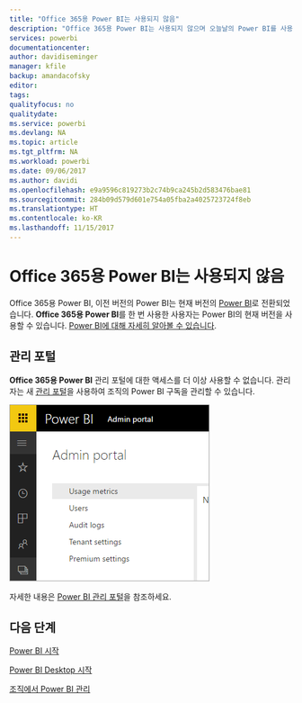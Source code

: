 ```yaml
---
title: "Office 365용 Power BI는 사용되지 않음"
description: "Office 365용 Power BI는 사용되지 않으며 오늘날의 Power BI를 사용 및 관리하는 방법을 알아봅니다."
services: powerbi
documentationcenter: 
author: davidiseminger
manager: kfile
backup: amandacofsky
editor: 
tags: 
qualityfocus: no
qualitydate: 
ms.service: powerbi
ms.devlang: NA
ms.topic: article
ms.tgt_pltfrm: NA
ms.workload: powerbi
ms.date: 09/06/2017
ms.author: davidi
ms.openlocfilehash: e9a9596c819273b2c74b9ca245b2d583476bae81
ms.sourcegitcommit: 284b09d579d601e754a05fba2a4025723724f8eb
ms.translationtype: HT
ms.contentlocale: ko-KR
ms.lasthandoff: 11/15/2017
---
```

# <a name="power-bi-for-office-365-is-retired"></a>Office 365용 Power BI는 사용되지 않음
Office 365용 Power BI, 이전 버전의 Power BI는 현재 버전의 [Power BI](https://powerbi.microsoft.com)로 전환되었습니다. **Office 365용 Power BI**를 한 번 사용한 사용자는 Power BI의 현재 버전을 사용할 수 있습니다. [Power BI에 대해 자세히 알아볼 수 있습니다](service-get-started.md).

## <a name="the-admin-portal"></a>관리 포털
**Office 365용 Power BI** 관리 포털에 대한 액세스를 더 이상 사용할 수 없습니다. 관리자는 새 [관리 포털](https://app.powerbi.com/admin-portal)을 사용하여 조직의 Power BI 구독을 관리할 수 있습니다.

![](media/service-admin-o365portal-retired/powerbi-admin-landing-page.png)

자세한 내용은 [Power BI 관리 포털](service-admin-portal.md)을 참조하세요.

## <a name="next-steps"></a>다음 단계
[Power BI 시작](service-get-started.md)

[Power BI Desktop 시작](desktop-getting-started.md)

[조직에서 Power BI 관리](service-admin-administering-power-bi-in-your-organization.md)